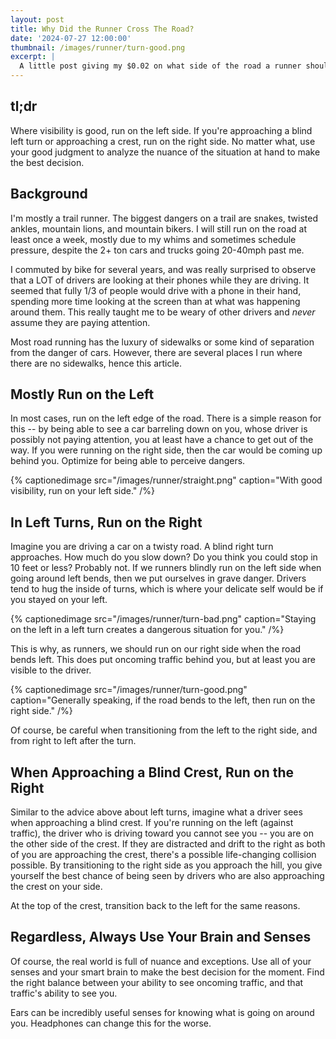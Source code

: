 ```yaml
---
layout: post
title: Why Did the Runner Cross The Road?
date: '2024-07-27 12:00:00'
thumbnail: /images/runner/turn-good.png
excerpt: |
  A little post giving my $0.02 on what side of the road a runner should run on.
---
```


## tl;dr

Where visibility is good, run on the left side. If you're approaching a blind left turn or approaching a crest, run on the right side. No matter what, use your good judgment to analyze the nuance of the situation at hand to make the best decision.

## Background

I'm mostly a trail runner. The biggest dangers on a trail are snakes, twisted ankles, mountain lions, and mountain bikers. I will still run on the road at least once a week, mostly due to my whims and sometimes schedule pressure, despite the 2+ ton cars and trucks going 20-40mph past me.

I commuted by bike for several years, and was really surprised to observe that a LOT of drivers are looking at their phones while they are driving. It seemed that fully 1/3 of people would drive with a phone in their hand, spending more time looking at the screen than at what was happening around them. This really taught me to be weary of other drivers and _never_ assume they are paying attention.

Most road running has the luxury of sidewalks or some kind of separation from the danger of cars. However, there are several places I run where there are no sidewalks, hence this article.

## Mostly Run on the Left

In most cases, run on the left edge of the road. There is a simple reason for this -- by being able to see a car barreling down on you, whose driver is possibly not paying attention, you at least have a chance to get out of the way. If you were running on the right side, then the car would be coming up behind you. Optimize for being able to perceive dangers.

{% captionedimage src="/images/runner/straight.png" caption="With good visibility, run on your left side." /%}

## In Left Turns, Run on the Right

Imagine you are driving a car on a twisty road. A blind right turn approaches. How much do you slow down? Do you think you could stop in 10 feet or less? Probably not. If we runners blindly run on the left side when going around left bends, then we put ourselves in grave danger. Drivers tend to hug the inside of turns, which is where your delicate self would be if you stayed on your left.

{% captionedimage src="/images/runner/turn-bad.png" caption="Staying on the left in a left turn creates a dangerous situation for you." /%}

This is why, as runners, we should run on our right side when the road bends left. This does put oncoming traffic behind you, but at least you are visible to the driver.

{% captionedimage src="/images/runner/turn-good.png" caption="Generally speaking, if the road bends to the left, then run on the right side." /%}

Of course, be careful when transitioning from the left to the right side, and from right to left after the turn.

## When Approaching a Blind Crest, Run on the Right

Similar to the advice above about left turns, imagine what a driver sees when approaching a blind crest. If you're running on the left (against traffic), the driver who is driving toward you cannot see you -- you are on the other side of the crest. If they are distracted and drift to the right as both of you are approaching the crest, there's a possible life-changing collision possible. By transitioning to the right side as you approach the hill, you give yourself the best chance of being seen by drivers who are also approaching the crest on your side.

At the top of the crest, transition back to the left for the same reasons.

## Regardless, Always Use Your Brain and Senses

Of course, the real world is full of nuance and exceptions. Use all of your senses and your smart brain to make the best decision for the moment. Find the right balance between your ability to see oncoming traffic, and that traffic's ability to see you.

Ears can be incredibly useful senses for knowing what is going on around you. Headphones can change this for the worse.

